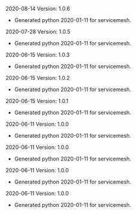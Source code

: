 2020-08-14 Version: 1.0.6
- Generated python 2020-01-11 for servicemesh.

2020-07-28 Version: 1.0.5
- Generated python 2020-01-11 for servicemesh.

2020-06-15 Version: 1.0.3
- Generated python 2020-01-11 for servicemesh.

2020-06-15 Version: 1.0.2
- Generated python 2020-01-11 for servicemesh.

2020-06-15 Version: 1.0.1
- Generated python 2020-01-11 for servicemesh.

2020-06-11 Version: 1.0.0
- Generated python 2020-01-11 for servicemesh.

2020-06-11 Version: 1.0.0
- Generated python 2020-01-11 for servicemesh.

2020-06-11 Version: 1.0.0
- Generated python 2020-01-11 for servicemesh.

2020-06-11 Version: 1.0.0
- Generated python 2020-01-11 for servicemesh.

